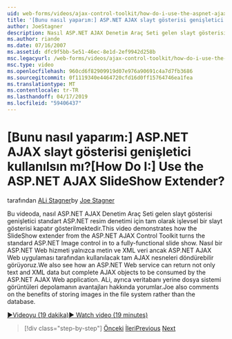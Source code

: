 ```yaml
---
uid: web-forms/videos/ajax-control-toolkit/how-do-i-use-the-aspnet-ajax-slideshow-extender
title: '[Bunu nasıl yaparım:] ASP.NET AJAX slayt gösterisi genişletici kullanılsın mı? | Microsoft Docs'
author: JoeStagner
description: Nasıl ASP.NET AJAX Denetim Araç Seti gelen slayt gösterisi genişletici standart ASP.NET resim denetimi için tam olarak işlevsel bir sl kapatır Bu videoda...
ms.author: riande
ms.date: 07/16/2007
ms.assetid: dfc9f5bb-5e51-46ec-8e1d-2ef9942d258b
msc.legacyurl: /web-forms/videos/ajax-control-toolkit/how-do-i-use-the-aspnet-ajax-slideshow-extender
msc.type: video
ms.openlocfilehash: 960cd6f82909919d07e976a90691c4a7d7fb3686
ms.sourcegitcommit: 0f1119340e4464720cfd16d0ff15764746ea1fea
ms.translationtype: MT
ms.contentlocale: tr-TR
ms.lasthandoff: 04/17/2019
ms.locfileid: "59406437"
---
```

# <a name="how-do-i-use-the-aspnet-ajax-slideshow-extender"></a><span data-ttu-id="6b134-104">[Bunu nasıl yaparım:] ASP.NET AJAX slayt gösterisi genişletici kullanılsın mı?</span><span class="sxs-lookup"><span data-stu-id="6b134-104">[How Do I:] Use the ASP.NET AJAX SlideShow Extender?</span></span>

<span data-ttu-id="6b134-105">tarafından [ALi Stagner](https://github.com/JoeStagner)</span><span class="sxs-lookup"><span data-stu-id="6b134-105">by [Joe Stagner](https://github.com/JoeStagner)</span></span>

<span data-ttu-id="6b134-106">Bu videoda, nasıl ASP.NET AJAX Denetim Araç Seti gelen slayt gösterisi genişletici standart ASP.NET resim denetimi için tam olarak işlevsel bir slayt gösterisi kapatır gösterilmektedir.</span><span class="sxs-lookup"><span data-stu-id="6b134-106">This video demonstrates how the SlideShow extender from the ASP.NET AJAX Control Toolkit turns the standard ASP.NET Image control in to a fully-functional slide show.</span></span> <span data-ttu-id="6b134-107">Nasıl bir ASP.NET Web hizmeti yalnızca metin ve XML veri ancak ASP.NET AJAX Web uygulaması tarafından kullanılacak tam AJAX nesneleri döndürebilir görüyoruz.</span><span class="sxs-lookup"><span data-stu-id="6b134-107">We also see how an ASP.NET Web service can return not only text and XML data but complete AJAX objects to be consumed by the ASP.NET AJAX Web application.</span></span> <span data-ttu-id="6b134-108">ALi, ayrıca veritabanı yerine dosya sistemi görüntüleri depolamanın avantajları hakkında yorumlar.</span><span class="sxs-lookup"><span data-stu-id="6b134-108">Joe also comments on the benefits of storing images in the file system rather than the database.</span></span>

[<span data-ttu-id="6b134-109">&#9654;Videoyu (19 dakika)</span><span class="sxs-lookup"><span data-stu-id="6b134-109">&#9654; Watch video (19 minutes)</span></span>](https://channel9.msdn.com/Blogs/ASP-NET-Site-Videos/how-do-i-use-the-aspnet-ajax-slideshow-extender)

> [!div class="step-by-step"]
> <span data-ttu-id="6b134-110">[Önceki](how-do-i-use-the-aspnet-ajax-tabs-control.md)
> [İleri](how-do-i-use-the-aspnet-ajax-updatepanelanimation-extender.md)</span><span class="sxs-lookup"><span data-stu-id="6b134-110">[Previous](how-do-i-use-the-aspnet-ajax-tabs-control.md)
[Next](how-do-i-use-the-aspnet-ajax-updatepanelanimation-extender.md)</span></span>
